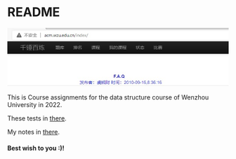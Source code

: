 #  README

![site](./img/website.jpg)


This is Course assignments for the data structure course of Wenzhou University in 2022.

These tests in [there](http://acm.wzu.edu.cn/).

My notes in [there](https://www.wutailong.xyz/2022/04/12/data-structures-and-algorithms/).

#### Best wish to you :)! 

